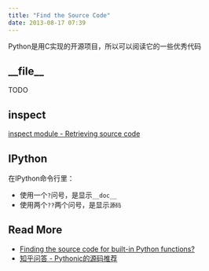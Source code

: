 ```yaml
---
title: "Find the Source Code"
date: 2013-08-17 07:39
---
```



Python是用C实现的开源项目，所以可以阅读它的一些优秀代码

## \_\_file\_\_ ##

TODO

## inspect ##

[inspect module - Retrieving source code](http://docs.python.org/2/library/inspect.html#retrieving-source-code)

## IPython ##

在IPython命令行里：

* 使用一个`?`问号，是显示`__doc__`
* 使用两个`??`两个问号，是显示`源码`

## Read More ##

* [Finding the source code for built-in Python functions?](http://stackoverflow.com/questions/8608587/finding-the-source-code-for-built-in-python-functions)
* [知乎问答 - Pythonic的源码推荐](http://www.zhihu.com/question/20336475)
